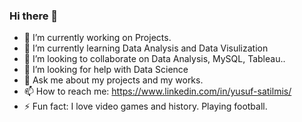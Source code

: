 ### Hi there 👋

- 🔭 I’m currently working on Projects.
- 🌱 I’m currently learning Data Analysis and Data Visulization 
- 👯 I’m looking to collaborate on Data Analysis, MySQL, Tableau..
- 🤔 I’m looking for help with Data Science 
- 💬 Ask me about my projects and my works.
- 📫 How to reach me: https://www.linkedin.com/in/yusuf-satilmis/
- ⚡ Fun fact: I love video games and history. Playing football.

<!--
**YusufSHub/YusufSHub** is a ✨ _special_ ✨ repository because its `README.md` (this file) appears on your GitHub profile.

Here are some ideas to get you started:

- 🔭 I’m currently working on Projects.
- 🌱 I’m currently learning Data Analysis and Data Visulization 
- 👯 I’m looking to collaborate on Python, Pandas, Numpy, Matplotlib, SQl..
- 🤔 I’m looking for help with Data Science 
- 💬 Ask me about my projects and my works.
- 📫 How to reach me: https://www.linkedin.com/in/yusuf-satilmis/
- ⚡ Fun fact: I love video games and history. Playing football.
-->
